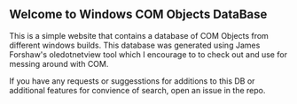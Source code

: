 ## Welcome to Windows COM Objects DataBase

This is a simple website that contains a database of COM Objects from different windows builds. 
This database was generated using James Forshaw's oledotnetview tool which I encourage to to check out and use for messing around with COM. 

If you have any requests or suggesstions for additions to this DB or additional features for convience of search, open an issue in the repo. 

